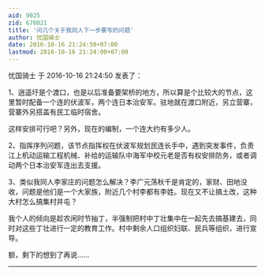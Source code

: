 ```yaml
---
aid: 9025
zid: 670021
title: '问几个关于我同人下一步要写的问题'
author: 忧国骑士
date: 2016-10-16 21:24:50+07:00
lastmod: 2016-10-16 21:24:00+07:00
---
```


忧国骑士 于 2016-10-16 21:24:50 发表了：

1、逍遥圩是个渡口，也是以后准备要架桥的地方，所以算是个比较大的节点，这里暂时配备一个连的伏波军，两个连日本治安军。驻地就在渡口附近，另立营寨，营寨外另搭盖有民工临时宿舍。

这样安排可行吧？另外，现在的编制，一个连大约有多少人。

2、指挥序列问题，该节点指挥权在伏波军规划民连长手中，遇到突发事件，负责江上机动运输工程机械、补给的运输队中海军中校元老是否有权安排防务，或者调动两个日本治安军连出去支援。

3、类似我同人李家庄的问题怎么解决？李广元荡秋千是肯定的，家财、田地没收，问题是他们是一个大家族，附近几个村李都有李姓。现在又不让搞土改，这种大村怎么搞集村并屯？

我个人的倾向是趁农闲时节抽丁，半强制把村中丁壮集中在一起先去搞基建去，同时对这些丁壮进行一定的教育工作。村中剩余人口组织妇联、民兵等组织，进行宣导。

额，剩下的想到了再说......

---------

